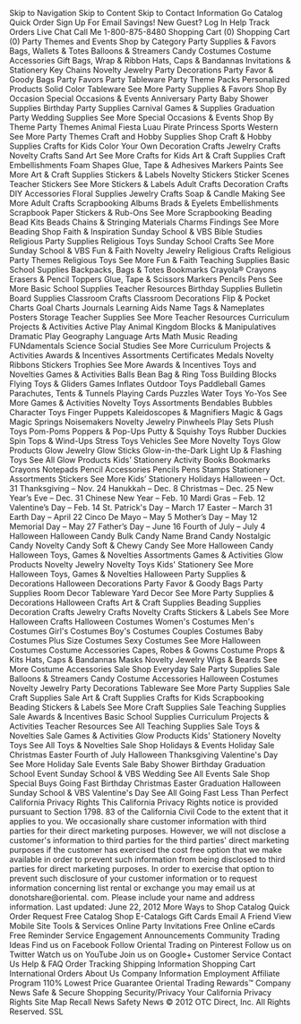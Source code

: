 Skip to Navigation Skip to Content Skip to Contact Information Go Catalog Quick Order Sign Up For Email Savings! New Guest? Log In Help Track Orders Live Chat Call Me 1-800-875-8480 Shopping Cart (0) Shopping Cart (0) Party Themes and Events Shop by Category Party Supplies & Favors Bags, Wallets & Totes Balloons & Streamers Candy Costumes Costume Accessories Gift Bags, Wrap & Ribbon Hats, Caps & Bandannas Invitations & Stationery Key Chains Novelty Jewelry Party Decorations Party Favor & Goody Bags Party Favors Party Tableware Party Theme Packs Personalized Products Solid Color Tableware See More Party Supplies & Favors Shop By Occasion Special Occasions & Events Anniversary Party Baby Shower Supplies Birthday Party Supplies Carnival Games & Supplies Graduation Party Wedding Supplies See More Special Occasions & Events Shop By Theme Party Themes Animal Fiesta Luau Pirate Princess Sports Western See More Party Themes Craft and Hobby Supplies Shop Craft & Hobby Supplies Crafts for Kids Color Your Own Decoration Crafts Jewelry Crafts Novelty Crafts Sand Art See More Crafts for Kids Art & Craft Supplies Craft Embellishments Foam Shapes Glue, Tape & Adhesives Markers Paints See More Art & Craft Supplies Stickers & Labels Novelty Stickers Sticker Scenes Teacher Stickers See More Stickers & Labels Adult Crafts Decoration Crafts DIY Accessories Floral Supplies Jewelry Crafts Soap & Candle Making See More Adult Crafts Scrapbooking Albums Brads & Eyelets Embellishments Scrapbook Paper Stickers & Rub-Ons See More Scrapbooking Beading Bead Kits Beads Chains & Stringing Materials Charms Findings See More Beading Shop Faith & Inspiration Sunday School & VBS Bible Studies Religious Party Supplies Religious Toys Sunday School Crafts See More Sunday School & VBS Fun & Faith Novelty Jewelry Religious Crafts Religious Party Themes Religious Toys See More Fun & Faith Teaching Supplies Basic School Supplies Backpacks, Bags & Totes Bookmarks Crayola® Crayons Erasers & Pencil Toppers Glue, Tape & Scissors Markers Pencils Pens See More Basic School Supplies Teacher Resources Birthday Supplies Bulletin Board Supplies Classroom Crafts Classroom Decorations Flip & Pocket Charts Goal Charts Journals Learning Aids Name Tags & Nameplates Posters Storage Teacher Supplies See More Teacher Resources Curriculum Projects & Activities Active Play Animal Kingdom Blocks & Manipulatives Dramatic Play Geography Language Arts Math Music Reading FUNdamentals Science Social Studies See More Curriculum Projects & Activities Awards & Incentives Assortments Certificates Medals Novelty Ribbons Stickers Trophies See More Awards & Incentives Toys and Novelties Games & Activities Balls Bean Bag & Ring Toss Building Blocks Flying Toys & Gliders Games Inflates Outdoor Toys Paddleball Games Parachutes, Tents & Tunnels Playing Cards Puzzles Water Toys Yo-Yos See More Games & Activities Novelty Toys Assortments Bendables Bubbles Character Toys Finger Puppets Kaleidoscopes & Magnifiers Magic & Gags Magic Springs Noisemakers Novelty Jewelry Pinwheels Play Sets Plush Toys Pom-Poms Poppers & Pop-Ups Putty & Squishy Toys Rubber Duckies Spin Tops & Wind-Ups Stress Toys Vehicles See More Novelty Toys Glow Products Glow Jewelry Glow Sticks Glow-in-the-Dark Light Up & Flashing Toys See All Glow Products Kids’ Stationery Activity Books Bookmarks Crayons Notepads Pencil Accessories Pencils Pens Stamps Stationery Assortments Stickers See More Kids’ Stationery Holidays Halloween – Oct. 31 Thanksgiving – Nov. 24 Hanukkah – Dec. 8 Christmas – Dec. 25 New Year’s Eve – Dec. 31 Chinese New Year – Feb. 10 Mardi Gras – Feb. 12 Valentine’s Day – Feb. 14 St. Patrick's Day – March 17 Easter – March 31 Earth Day – April 22 Cinco De Mayo – May 5 Mother’s Day – May 12 Memorial Day – May 27 Father’s Day – June 16 Fourth of July – July 4 Halloween Halloween Candy Bulk Candy Name Brand Candy Nostalgic Candy Novelty Candy Soft & Chewy Candy See More Halloween Candy Halloween Toys, Games & Novelties Assortments Games & Activities Glow Products Novelty Jewelry Novelty Toys Kids' Stationery See More Halloween Toys, Games & Novelties Halloween Party Supplies & Decorations Halloween Decorations Party Favor & Goody Bags Party Supplies Room Decor Tableware Yard Decor See More Party Supplies & Decorations Halloween Crafts Art & Craft Supplies Beading Supplies Decoration Crafts Jewelry Crafts Novelty Crafts Stickers & Labels See More Halloween Crafts Halloween Costumes Women's Costumes Men's Costumes Girl's Costumes Boy's Costumes Couples Costumes Baby Costumes Plus Size Costumes Sexy Costumes See More Halloween Costumes Costume Accessories Capes, Robes & Gowns Costume Props & Kits Hats, Caps & Bandannas Masks Novelty Jewelry Wigs & Beards See More Costume Accessories Sale Shop Everyday Sale Party Supplies Sale Balloons & Streamers Candy Costume Accessories Halloween Costumes Novelty Jewelry Party Decorations Tableware See More Party Supplies Sale Craft Supplies Sale Art & Craft Supplies Crafts for Kids Scrapbooking Beading Stickers & Labels See More Craft Supplies Sale Teaching Supplies Sale Awards & Incentives Basic School Supplies Curriculum Projects & Activities Teacher Resources See All Teaching Supplies Sale Toys & Novelties Sale Games & Activities Glow Products Kids' Stationery Novelty Toys See All Toys & Novelties Sale Shop Holidays & Events Holiday Sale Christmas Easter Fourth of July Halloween Thanksgiving Valentine's Day See More Holiday Sale Events Sale Baby Shower Birthday Graduation School Event Sunday School & VBS Wedding See All Events Sale Shop Special Buys Going Fast Birthday Christmas Easter Graduation Halloween Sunday School & VBS Valentine's Day See All Going Fast Less Than Perfect California Privacy Rights This California Privacy Rights notice is provided pursuant to Section 1798. 83 of the California Civil Code to the extent that it applies to you. We occasionally share customer information with third parties for their direct marketing purposes. However, we will not disclose a customer's information to third parties for the third parties' direct marketing purposes if the customer has exercised the cost free option that we make available in order to prevent such information from being disclosed to third parties for direct marketing purposes. In order to exercise that option to prevent such disclosure of your customer information or to request information concerning list rental or exchange you may email us at donotshare@oriental. com. Please include your name and address information. Last updated: June 22, 2012 More Ways to Shop Catalog Quick Order Request Free Catalog Shop E-Catalogs Gift Cards Email A Friend View Mobile Site Tools & Services Online Party Invitations Free Online eCards Free Reminder Service Engagement Announcements Community Trading Ideas Find us on Facebook Follow Oriental Trading on Pinterest Follow us on Twitter Watch us on YouTube Join us on Google+ Customer Service Contact Us Help & FAQ Order Tracking Shipping Information Shopping Cart International Orders About Us Company Information Employment Affiliate Program 110% Lowest Price Guarantee Oriental Trading Rewards™ Company News Safe & Secure Shopping Security/Privacy Your California Privacy Rights Site Map Recall News Safety News © 2012 OTC Direct, Inc. All Rights Reserved. SSL